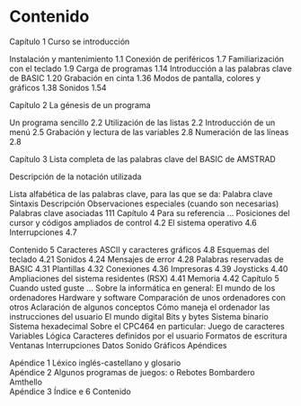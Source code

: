 
# Contenido

Capítulo 1 Curso se introducción

Instalación y mantenimiento 1.1
Conexión de periféricos 1.7
Familiarización con el teclado 1.9
Carga de programas 1.14
Introducción a las palabras clave de BASIC 1.20
Grabación en cinta 1.36
Modos de pantalla, colores y gráficos 1.38
Sonidos 1.54

Capítulo 2 La génesis de un programa

Un programa sencillo 2.2
Utilización de las listas 2.2
Introducción de un menú 2.5
Grabación y lectura de las variables 2.8
Numeración de las líneas 2.8

Capítulo 3 Lista completa de las palabras clave del BASIC de AMSTRAD

Descripción de la notación utilizada

Lista alfabética de las palabras clave, para las que se da:
Palabra clave
Sintaxis
Descripción
Observaciones especiales (cuando son necesarias) Palabras clave asociadas
111
Capítulo 4
Para su referencia ...
Posiciones del cursor y códigos ampliados de control 4.2 El sistema operativo 4.6
Interrupciones 4.7

Contenido	5
Caracteres ASCII y caracteres gráficos 4.8
Esquemas del teclado 4.21
Sonidos 4.24
Mensajes de error 4.28
Palabras reservadas de BASIC 4.31
Plantillas 4.32 Conexiones 4.36 Impresoras 4.39 Joysticks 4.40
Ampliaciones del sistema residentes (RSX) 4.41
Memoria 4.42
Capítulo 5
Cuando usted guste ...
Sobre la informática en general:
El mundo de los ordenadores
Hardware y software
Comparación de unos ordenadores con otros Aclaración de algunos conceptos
Cómo maneja el ordenador las instrucciones del usuario El mundo digital
Bits y bytes Sistema binario
Sistema hexadecimal
Sobre el CPC464 en particular:
Juego de caracteres
Variables Lógica
Caracteres definidos por el usuario
Formatos de escritura
Ventanas Interrupciones
Datos
Sonido
Gráficos
Apéndices	
	
Apéndice 1 Léxico inglés-castellano y glosario 	
Apéndice 2 Algunos programas de juegos: 	o
Rebotes	
Bombardero	
Amthello	
Apéndice 3 Índice	e
6	Contenido	
